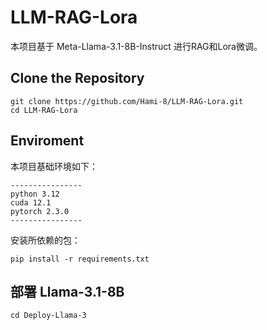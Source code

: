 # LLM-RAG-Lora

本项目基于 Meta-Llama-3.1-8B-Instruct 进行RAG和Lora微调。

## Clone the Repository

```
git clone https://github.com/Hami-8/LLM-RAG-Lora.git
cd LLM-RAG-Lora
```

## Enviroment

本项目基础环境如下：

```
----------------
python 3.12
cuda 12.1
pytorch 2.3.0
----------------
```

安装所依赖的包：

```
pip install -r requirements.txt
```

## 部署 Llama-3.1-8B

```
cd Deploy-Llama-3
```

